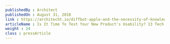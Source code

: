 ```yaml
---
publishedBy : Architect
publishedOn : August 31, 2018
link : https://architecht.io/diffbot-apple-and-the-necessity-of-knowledge-99f5ccfe0a5e
articleName : Is It Time To Test Your New Product's Usability? 13 Tech Experts Weigh In
weight : 24 
class : pressArticle
---
```


